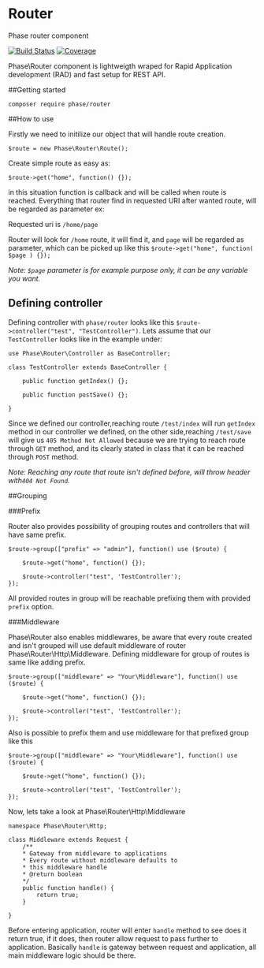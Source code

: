 # Router
Phase router component

[![Build Status](https://travis-ci.org/PhaseComponents/Router.svg?branch=master)](https://travis-ci.org/PhaseComponents/Router)
[![Coverage](https://codecov.io/gh/PhaseComponents/Router/branch/master/graph/badge.svg)](https://codecov.io/gh/PhaseComponents/Router)


Phase\Router component is lightweigth wraped for Rapid Application development (RAD) and fast setup for REST API.

##Getting started

`composer require phase/router`


##How to use

Firstly we need to initilize our object that will handle route creation.

`$route = new Phase\Router\Route();`

Create simple route as easy as:

`$route->get("home", function() {});`

in this situation function is callback and will be called when route is reached. Everything that router find in requested URI after wanted route, will be regarded as parameter ex:

Requested uri is `/home/page`

Router will look for `/home` route, it will find it, and `page` will be regarded as parameter, which can be picked up like this `$route->get("home", function( $page ) {});`

*Note: `$page` parameter is for example purpose only, it can be any variable you want.*

## Defining controller

Defining controller with `phase/router` looks like this `$route->controller("test", "TestController")`.
Lets assume that our `TestController` looks like in the example under:


    use Phase\Router\Controller as BaseController;

    class TestController extends BaseController {

        public function getIndex() {};

        public function postSave() {};

    }  

Since we defined our controller,reaching route `/test/index` will run `getIndex` method in our controller we defined, on the other side,reaching `/test/save` will give us `405 Method Not Allowed` because we are trying to reach route through `GET` method, and its clearly stated in class that it can be reached through `POST` method.

*Note: Reaching any route that route isn't defined before, will throw header with`404 Not Found`.*

##Grouping

###Prefix

Router also provides possibility of grouping routes and controllers that will have same prefix.


    $route->group(["prefix" => "admin"], function() use ($route) {

        $route->get("home", function() {});

        $route->controller("test", 'TestController');
    });

All provided routes in group will be reachable prefixing them with provided `prefix` option.

###Middleware

Phase\Router also enables middlewares, be aware that every route created and isn't grouped will use default middleware of router Phase\Router\Http\Middleware.
Defining middleware for group of routes is same like adding prefix.

    $route->group(["middleware" => "Your\Middleware"], function() use ($route) {

        $route->get("home", function() {});

        $route->controller("test", 'TestController');
    });

Also is possible to prefix them and use middleware for that prefixed group like this

    $route->group(["middleware" => "Your\Middleware"], function() use ($route) {

        $route->get("home", function() {});

        $route->controller("test", 'TestController');
    });


Now, lets take a look at Phase\Router\Http\Middleware

    namespace Phase\Router\Http;

    class Middleware extends Request {
        /**
        * Gateway from middleware to applications
        * Every route without middleware defaults to
        * this middleware handle
        * @return boolean
        */
        public function handle() {
            return true;
        }

    }

Before entering application, router will enter `handle` method to see does it return true, if it does, then router allow request to pass further to application.
Basically `handle` is gateway between request and application, all main middleware logic should be there.
